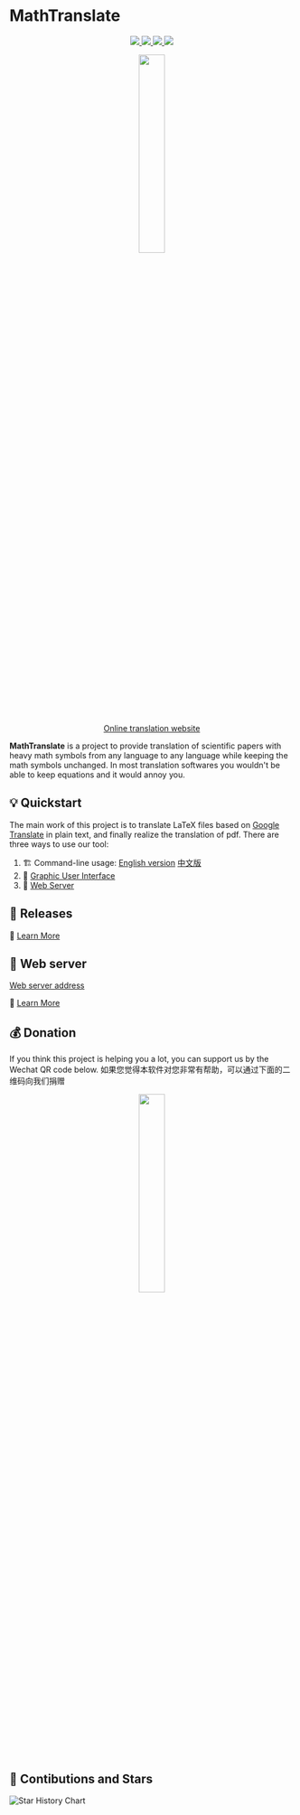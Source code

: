 # MathTranslate

<p align="center">
  <!-- PyPI -->
  <a href="https://pypi.org/project/mathtranslate/">
    <img src="https://img.shields.io/pypi/v/mathtranslate.svg?logo=pypi"/>
  </a>
  <!-- License -->
  <a href="./LICENSE">
    <img src="https://img.shields.io/badge/license-Apache%202.0-yellow.svg?logo=apache"/>
  </a>
  <!-- GUI -->
  <a href="https://github.com/SUSYUSTC/MathTranslate/releases">
    <img src="https://img.shields.io/badge/GUI-v3.1.0-red.svg?logo=appsignal"/>
  </a>
  <!-- WebServer -->
  <a href="http://mathtranslate.xyz">
    <img src="https://img.shields.io/badge/Webserver-v3.1.0-8A2BE2.svg?logo=semanticweb"/>
  </a>
</p>

<p align="center">
  <a href="https://github.com/SUSYUSTC/MathTranslate">
    <img width=30% src="logo.jpg">
  </a>
</p>

<p align="center"> <a href="http://mathtranslate.xyz"> Online translation website </a></p>

**MathTranslate** is a project to provide translation of scientific papers with heavy math symbols from any language to any language while keeping the math symbols unchanged. In most translation softwares you wouldn't be able to keep equations and it would annoy you.

## 💡 Quickstart 

The main work of this project is to translate LaTeX files based on [Google Translate](https://translate.google.com/) in plain text, and finally realize the translation of pdf. There are three ways to use our tool:

1. 🏗️ Command-line usage: [English version](https://github.com/SUSYUSTC/MathTranslate/tree/main/mathtranslate/command_line.md) [中文版](https://github.com/SUSYUSTC/MathTranslate/tree/main/mathtranslate/command_line.zh.md)
2. 👀 [Graphic User Interface](https://github.com/SUSYUSTC/MathTranslate/tree/main/gui/gui.md)
3. 📄 [Web Server](https://github.com/SUSYUSTC/MathTranslate/tree/main/web/web.md)


## 🥇 Releases

📘 [Learn More](https://github.com/SUSYUSTC/MathTranslate/blob/main/releases.md)


## 📄 Web server 
[Web server address](http://mathtranslate.xyz) 

📘 [Learn More](https://github.com/SUSYUSTC/MathTranslate/tree/main/web/web.mds)


## 💰 Donation
If you think this project is helping you a lot, you can support us by the Wechat QR code below. 如果您觉得本软件对您非常有帮助，可以通过下面的二维码向我们捐赠
<p align="center">
  <img width=30% src="https://github.com/SUSYUSTC/MathTranslate/assets/30529122/16f82637-e102-4330-82ad-bbcbdad1c19d">
</p>

## 🌟 Contibutions and Stars
<picture>
  <source media="(prefers-color-scheme: dark)" srcset="https://api.star-history.com/svg?repos=SUSYUSTC/MathTranslate&type=Date&theme=dark" />
  <source media="(prefers-color-scheme: light)" srcset="https://api.star-history.com/svg?repos=SUSYUSTC/MathTranslate&type=Date" />
  <img alt="Star History Chart" src="https://api.star-history.com/svg?repos=SUSYUSTC/MathTranslate&type=Date" />
</picture>
